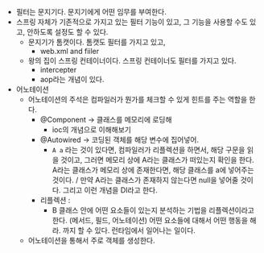 - 필터는 문지기다. 문지기에게 어떤 임무를 부여한다. 
- 스프링 자체가 기존적으로 가지고 있는 필터 기능이 있고, 그 기능을 사용할 수도 있고, 안하도록 설정도 할 수 있다. 
	- 문지기가 톰캣이다. 톰캣도 필터를 가지고 있고,
		- web.xml and fiiler
	- 왕의 집이 스프링 컨테이너이다. 스프링 컨테이너도 필터를 가지고 있다. 
		- intercepter 
		- aop라는 개념이 있다. 
- 어노테이션 
	- 어노테이션의 주석은 컴파일러가 뭔가를 체크할 수 있게 힌트를 주는 역할을 한다. 
		- @Component -> 클래스를 메모리에 로딩해
			- ioc의 개념으로 이해해보기
		- @Autowired -> 코딩된 객체를 해당 변수에 집어넣어. 
			- `A a` 라는 것이 있다면, 컴파일러가 리플렉션을 하면서, 해당 구문을 읽을 것이고, 그러면 메모리 상에 A라는 클래스가 떠있는지 확인을 한다. A라는 클래스가 메모리 상에 존재한다면, 해당 클래스를 a에 넣어주는 것이다. / 만약 A라는 클래스가 존재하지 않는다면 null을 넣어줄 것이다. 그리고 이런 개념을 DI라고 한다. 
		- 리플렉션 : 
			- B 클래스 안에 어떤 요소들이 있는지 분석하는 기법을 리플렉션이라고 한다. (메서드, 필드, 어노테이션) 어떤 요소들에 대해서 어떤 행동을 해라. 까지 할 수 있다. 런타임에서 일어나는 일이다. 
	- 어노테이션을 통해서 주로 객체를 생성한다. 

